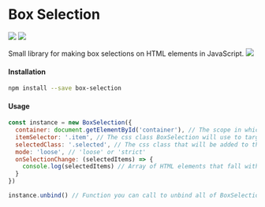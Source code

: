 # Box Selection
![](https://img.shields.io/npm/v/box-selection.svg) ![](https://img.shields.io/npm/dt/box-selection.svg)

Small library for making box selections on HTML elements in JavaScript.
![](https://raw.githubusercontent.com/afterburn/box-selection/master/box-selection.gif)

#### Installation
```bash
npm install --save box-selection
```

#### Usage
```javascript
const instance = new BoxSelection({
  container: document.getElementById('container'), // The scope in which BoxSelection should function.
  itemSelector: '.item', // The css class BoxSelection will use to target items.
  selectedClass: '.selected', // The css class that will be added to the HTML elements that fall within the selection box.
  mode: 'loose', // 'loose' or 'strict'
  onSelectionChange: (selectedItems) => {
    console.log(selectedItems) // Array of HTML elements that fall within the selection box.
  }
})

instance.unbind() // Function you can call to unbind all of BoxSelection's events.
```